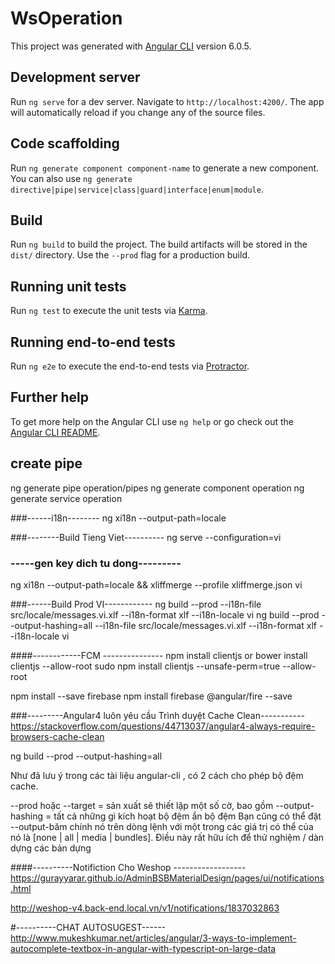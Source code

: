 # WsOperation

This project was generated with [Angular CLI](https://github.com/angular/angular-cli) version 6.0.5.

## Development server

Run `ng serve` for a dev server. Navigate to `http://localhost:4200/`. The app will automatically reload if you change any of the source files.

## Code scaffolding

Run `ng generate component component-name` to generate a new component. You can also use `ng generate directive|pipe|service|class|guard|interface|enum|module`.

## Build

Run `ng build` to build the project. The build artifacts will be stored in the `dist/` directory. Use the `--prod` flag for a production build.

## Running unit tests

Run `ng test` to execute the unit tests via [Karma](https://karma-runner.github.io).

## Running end-to-end tests

Run `ng e2e` to execute the end-to-end tests via [Protractor](http://www.protractortest.org/).

## Further help

To get more help on the Angular CLI use `ng help` or go check out the [Angular CLI README](https://github.com/angular/angular-cli/blob/master/README.md).

## create pipe
ng generate pipe operation/pipes
ng generate component operation
ng generate service operation


###------i18n--------
ng xi18n --output-path=locale

###--------Build Tieng Viet----------
ng serve --configuration=vi

### -----gen key dich tu dong---------
ng xi18n --output-path=locale && xliffmerge --profile xliffmerge.json vi

###------Build Prod VI------------
 ng build --prod --i18n-file src/locale/messages.vi.xlf --i18n-format xlf --i18n-locale vi
 ng build --prod --output-hashing=all --i18n-file src/locale/messages.vi.xlf --i18n-format xlf --i18n-locale vi


####------------FCM --------------- 
npm install clientjs or bower install clientjs --allow-root
sudo npm install clientjs --unsafe-perm=true --allow-root


npm install --save firebase
npm install firebase @angular/fire --save


###---------Angular4 luôn yêu cầu Trình duyệt Cache Clean-----------
https://stackoverflow.com/questions/44713037/angular4-always-require-browsers-cache-clean

ng build --prod --output-hashing=all

Như đã lưu ý trong các tài liệu angular-cli , có 2 cách cho phép bộ đệm cache.

--prod hoặc --target = sản xuất sẽ thiết lập một số cờ, bao gồm --output-hashing = tất cả những gì kích hoạt bộ đệm ẩn bộ đệm
Bạn cũng có thể đặt --output-băm chính nó trên dòng lệnh với một trong các giá trị có thể của nó là [none | all | media | bundles]. Điều này rất hữu ích để thử nghiệm / dàn dựng các bản dựng

####----------Notifiction Cho Weshop ------------------
https://gurayyarar.github.io/AdminBSBMaterialDesign/pages/ui/notifications.html


http://weshop-v4.back-end.local.vn/v1/notifications/1837032863

#----------CHAT AUTOSUGEST------
http://www.mukeshkumar.net/articles/angular/3-ways-to-implement-autocomplete-textbox-in-angular-with-typescript-on-large-data
